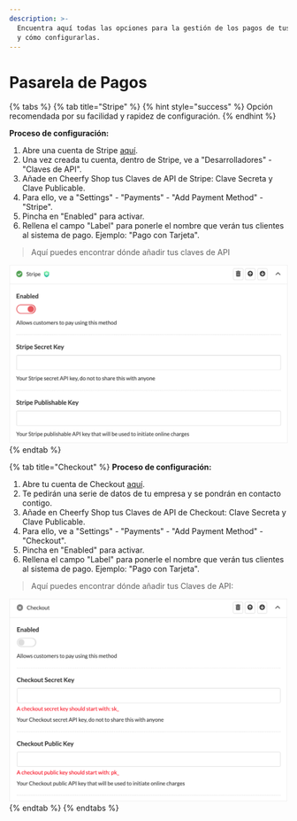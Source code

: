 ```yaml
---
description: >-
  Encuentra aquí todas las opciones para la gestión de los pagos de tus clientes
  y cómo configurarlas.
---
```


# Pasarela de Pagos

{% tabs %}
{% tab title="Stripe" %}
{% hint style="success" %}
Opción recomendada por su facilidad y rapidez de configuración.
{% endhint %}

**Proceso de configuración:**

1. Abre una cuenta de Stripe [aquí](https://dashboard.stripe.com/register).
2. Una vez creada tu cuenta, dentro de Stripe, ve a "Desarrolladores" - "Claves de API".
3. Añade en Cheerfy Shop tus Claves de API de Stripe: Clave Secreta y Clave Publicable.
4. Para ello, ve a "Settings" - "Payments" - "Add Payment Method" - "Stripe".
5. Pincha en "Enabled" para activar.
6. Rellena el campo "Label" para ponerle el nombre que verán tus clientes al sistema de pago. Ejemplo: "Pago con Tarjeta".

> Aquí puedes encontrar dónde añadir tus claves de API

![](../.gitbook/assets/image%20%2827%29.png)
{% endtab %}

{% tab title="Checkout" %}
**Proceso de configuración:**

1. Abre tu cuenta de Checkout [aquí](https://go.checkout.com/variants/es/connected-payments?creative=504908625344&keyword=checkout%20espa%C3%B1a&matchtype=e&network=g&device=c&utm_campaign=gl_always_on_ggl&utm_source=google&utm_medium=paid_search&utm_term=checkout%20espa%C3%B1a&gclid=Cj0KCQjwmIuDBhDXARIsAFITC_5t5B8geww2r3MAdntB9TWgkVfZHYQwaQl1GZPVP3YOkfm-o458adUaAsayEALw_wcB).
2. Te pedirán una serie de datos de tu empresa y se pondrán en contacto contigo.
3. Añade en Cheerfy Shop tus Claves de API de Checkout: Clave Secreta y Clave Publicable.
4. Para ello, ve a "Settings" - "Payments" - "Add Payment Method" - "Checkout".
5. Pincha en "Enabled" para activar.
6. Rellena el campo "Label" para ponerle el nombre que verán tus clientes al sistema de pago. Ejemplo: "Pago con Tarjeta".

> Aquí puedes encontrar dónde añadir tus Claves de API:

![](../.gitbook/assets/image%20%2834%29.png)
{% endtab %}
{% endtabs %}

